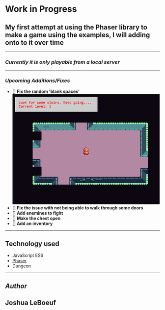 # Work in Progress

## My first attempt at using the Phaser library to make a game using the examples, I will adding onto to it over time
---
### _Currently it is only playable from a local server_
---
### *Upcoming Additions/Fixes*
- [] **Fix the random 'blank spaces'** 
![screenshot](./assets/img/broken.png)
- [] **Fix the issue with not being able to walk through some doors**
- [] **Add enemines to fight**
- [] **Make the chest open**
- [] **Add an inventory** 
---
## Technology used 
* JavaScript ES6
* [Phaser](https://phaser.io/)
* [Dungeon](https://github.com/mikewesthad/dungeon#readme)
--- 
## *Author*
 
## **Joshua LeBoeuf** 
